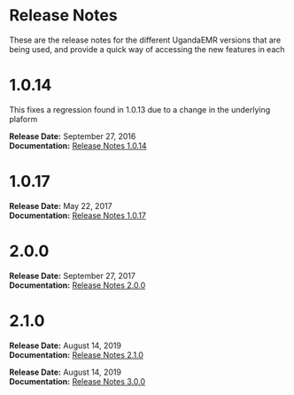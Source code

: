 # Release Notes

These are the release notes for the different UgandaEMR versions that are being used, and provide a quick way of accessing the new features in each

# 1.0.14

This fixes a regression found in 1.0.13 due to a change in the underlying plaform

**Release Date:** September 27, 2016  
**Documentation:** [Release Notes 1.0.14](ugandaemr-1017.md)

# 1.0.17

**Release Date:** May 22, 2017  
**Documentation:** [Release Notes 1.0.17](ugandaemr-1017.md)

# 2.0.0

**Release Date:** September 27, 2017  
**Documentation:** [Release Notes 2.0.0](ugandaemr-2.0.0.md)

# 2.1.0

**Release Date:** August 14, 2019  
**Documentation:** [Release Notes 2.1.0](/ugandaemr-210.md)


**Release Date:** August 14, 2019  
**Documentation:** [Release Notes 3.0.0](/ugandaemr-300.md)

